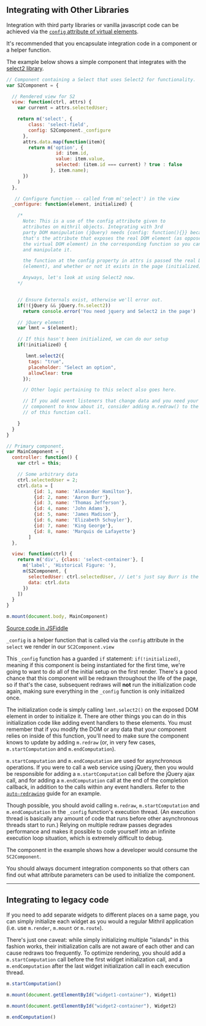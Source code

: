 ## Integrating with Other Libraries

Integration with third party libraries or vanilla javascript code can be achieved via the [`config` attribute of virtual elements](mithril.md#accessing-the-real-dom).

It's recommended that you encapsulate integration code in a component or a helper function.

The example below shows a simple component that integrates with the [select2 library](http://ivaynberg.github.io/select2/).

```javascript
// Component containing a Select that uses Select2 for functionality.
var S2Component = {

  // Rendered view for S2
  view: function(ctrl, attrs) {
    var current = attrs.selectedUser;

    return m('select', {
        class: 'select-field',
        config: S2Component._configure
      },
      attrs.data.map(function(item){
        return m('option', {
                  id: item.id,
                  value: item.value,
                  selected: (item.id === current) ? true : false
                }, item.name);
      })
    )
  },

   // Configure function -- called from m('select') in the view
  _configure: function(element, initialized) {

    /*
      Note: This is a use of the config attribute given to
      attributes on mithril objects. Integrating with 3rd
      party DOM manipulation (jQuery) needs {config: function(){}} because
      that's the attribute that exposes the real DOM element (as opposed to
      the virtual DOM element) in the corresponding function so you can access
      and manipulate it.

      the function at the config property in attrs is passed the real DOM element
      (element), and whether or not it exists in the page (initialized)

      Anyways, let's look at using Select2 now.
    */


    // Ensure Externals exist, otherwise we'll error out.
    if(!(jQuery && jQuery.fn.select2))
      return console.error('You need jquery and Select2 in the page')

    // jQuery element
    var lmnt = $(element);

    // If this hasn't been initialized, we can do our setup  
    if(!initialized) {

       lmnt.select2({
        tags: "true",
        placeholder: "Select an option",
        allowClear: true
      });

      // Other logic pertaining to this select also goes here.

      // If you add event listeners that change data and you need your
      // component to know about it, consider adding m.redraw() to the end
      // of this function call.

    }
  }
}

// Primary component.
var MainComponent = {
  controller: function() {
    var ctrl = this;

    // Some arbitrary data
    ctrl.selectedUser = 2;
    ctrl.data = [
          {id: 1, name: 'Alexander Hamilton'},
          {id: 2, name: 'Aaron Burr'},
          {id: 3, name: 'Thomas Jefferson'},
          {id: 4, name: 'John Adams'},
          {id: 5, name: 'James Madison'},
          {id: 6, name: 'Elizabeth Schuyler'},
          {id: 7, name: 'King George'},
          {id: 8, name: 'Marquis de Lafayette'}
        ]
  },

  view: function(ctrl) {
    return m('div', {class: 'select-container'}, [
      m('label', 'Historical Figure: '),
      m(S2Component, {
        selectedUser: ctrl.selectedUser, // Let's just say Burr is the Default.
        data: ctrl.data
      })
    ])
  }
}

m.mount(document.body, MainComponent)

```

[Source code in JSFiddle](https://jsfiddle.net/11pz8afy/9/)


`_config` is a helper function that is called via the `config` attribute in the `select` we render in our `SC2Component.view`

This `_config` function has a guarded `if` statement: `if(!initialized)`, meaning if this component is being instantiated for the first time, we're going to want to do all of the initial setup on the first render. There's a good chance that this component will be redrawn throughout the life of the page, so if that's the case, subsequent redraws will __not__ run the initialization code again, making sure everything in the `_config` function is only initialized once.

The initialization code is simply calling `lmnt.select2()` on the exposed DOM element in order to initialize it. There are other things you can do in this initialization code like adding event handlers to these elements. You must remember that if you modify the DOM or any data that your component relies on inside of this function, you'll need to make sure the component knows to update by adding `m.redraw` (or, in very few cases, `m.startComputation` and `m.endComputation`).

`m.startComputation` and `m.endComputation` are used for asynchronous operations. If you were to call a web service using jQuery, then you would be responsible for adding a `m.startComputation` call before the jQuery ajax call, and for adding a `m.endComputation` call at the end of the completion callback, in addition to the calls within any event handlers. Refer to the [`auto-redrawing`](auto-redrawing.md) guide for an example.

Though possible, you should avoid calling `m.redraw`, `m.startComputation` and `m.endComputation` in the `_config` function's execution thread. (An execution thread is basically any amount of code that runs before other asynchronous threads start to run.) Relying on multiple redraw passes degrades performance and makes it possible to code yourself into an infinite execution loop situation, which is extremely difficult to debug.

The component in the example shows how a developer would consume the `SC2Component`.

You should always document integration components so that others can find out what attribute parameters can be used to initialize the component.

---

## Integrating to legacy code

If you need to add separate widgets to different places on a same page, you can simply initialize each widget as you would a regular Mithril application (i.e. use `m.render`, `m.mount` or `m.route`).

There's just one caveat: while simply initializing multiple "islands" in this fashion works, their initialization calls are not aware of each other and can cause redraws too frequently. To optimize rendering, you should add a `m.startComputation` call before the first widget initialization call, and a `m.endComputation` after the last widget initialization call in each execution thread.

```javascript
m.startComputation()

m.mount(document.getElementById("widget1-container"), Widget1)

m.mount(document.getElementById("widget2-container"), Widget2)

m.endComputation()
```
